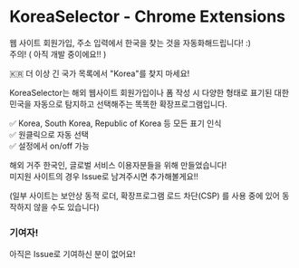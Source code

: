 # KoreaSelector - Chrome Extensions
웹 사이트 회원가입, 주소 입력에서 한국을 찾는 것을 자동화해드립니다! :)  
주의! ( 아직 개발 중이에요!! )  

🇰🇷 더 이상 긴 국가 목록에서 "Korea"를 찾지 마세요!  

KoreaSelector는 해외 웹사이트 회원가입이나 폼 작성 시 
다양한 형태로 표기된 대한민국을 자동으로 탐지하고 선택해주는 
똑똑한 확장프로그램입니다.  

✅ Korea, South Korea, Republic of Korea 등 모든 표기 인식  
✅ 원클릭으로 자동 선택  
✅ 설정에서 on/off 가능  
  
해외 거주 한국인, 글로벌 서비스 이용자분들을 위해 만들었습니다!  
미지원 사이트의 경우 Issue로 남겨주시면 추가해볼게요!! 

(일부 사이트는 보안상 동적 로더, 확장프로그램 로드 차단(CSP) 를 사용 중에 있어 동작하지 않을 수도 있습니다)  

### 기여자!
아직은 Issue로 기여하신 분이 없어요!  